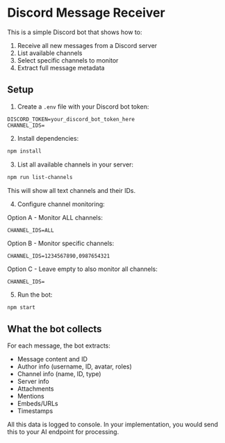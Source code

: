 # Discord Message Receiver

This is a simple Discord bot that shows how to:
1. Receive all new messages from a Discord server
2. List available channels
3. Select specific channels to monitor
4. Extract full message metadata

## Setup

1. Create a `.env` file with your Discord bot token:
```
DISCORD_TOKEN=your_discord_bot_token_here
CHANNEL_IDS=
```

2. Install dependencies:
```bash
npm install
```

3. List all available channels in your server:
```bash
npm run list-channels
```

This will show all text channels and their IDs.

4. Configure channel monitoring:

Option A - Monitor ALL channels:
```
CHANNEL_IDS=ALL
```

Option B - Monitor specific channels:
```
CHANNEL_IDS=1234567890,0987654321
```

Option C - Leave empty to also monitor all channels:
```
CHANNEL_IDS=
```

5. Run the bot:
```bash
npm start
```

## What the bot collects

For each message, the bot extracts:
- Message content and ID
- Author info (username, ID, avatar, roles)
- Channel info (name, ID, type)
- Server info
- Attachments
- Mentions
- Embeds/URLs
- Timestamps

All this data is logged to console. In your implementation, you would send this to your AI endpoint for processing.

